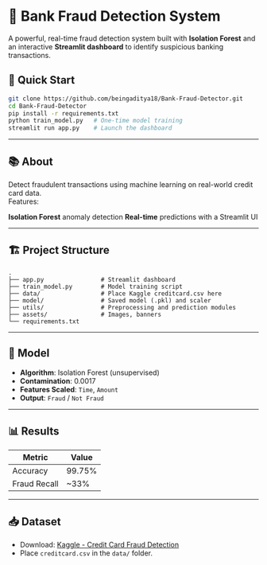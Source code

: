 # 🏦 Bank Fraud Detection System

A powerful, real-time fraud detection system built with **Isolation Forest** and an interactive **Streamlit dashboard** to identify suspicious banking transactions.



## 🚀 Quick Start

```bash
git clone https://github.com/beingaditya18/Bank-Fraud-Detector.git
cd Bank-Fraud-Detector
pip install -r requirements.txt
python train_model.py   # One-time model training
streamlit run app.py    # Launch the dashboard
```

---

## 📚 About

Detect fraudulent transactions using machine learning on real-world credit card data.  
Features:

   **Isolation Forest** anomaly detection
   **Real-time** predictions with a Streamlit UI

  
---

## 🏗️ Project Structure

```
.
├── app.py                # Streamlit dashboard
├── train_model.py        # Model training script
├── data/                 # Place Kaggle creditcard.csv here
├── model/                # Saved model (.pkl) and scaler
├── utils/                # Preprocessing and prediction modules
├── assets/               # Images, banners
└── requirements.txt
```

---

## 🧠 Model

- **Algorithm**: Isolation Forest (unsupervised)
- **Contamination**: 0.0017
- **Features Scaled**: `Time`, `Amount`
- **Output**: `Fraud` / `Not Fraud`

---

## 📊 Results

| Metric       | Value   |
| ------------ | ------- |
| Accuracy     | 99.75%  |
| Fraud Recall | ~33%    |

---

## 📥 Dataset

- Download: [Kaggle - Credit Card Fraud Detection](https://www.kaggle.com/datasets/mlg-ulb/creditcardfraud)
- Place `creditcard.csv` in the `data/` folder.





